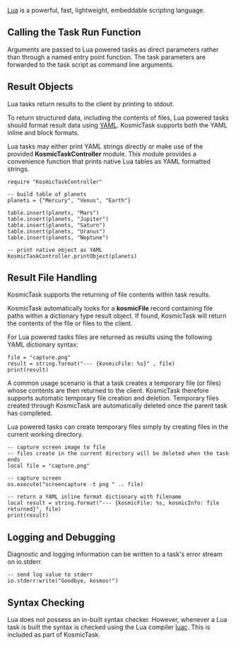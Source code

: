 [Lua](http://www.lua.org/) is a powerful, fast, lightweight, embeddable scripting language.

Calling the Task Run Function
-----------------------------

Arguments are passed to Lua powered tasks as direct parameters rather than through a named entry point function. The task parameters are forwarded to the task script as command line arguments.


Result Objects
--------------

Lua tasks return results to the client by printing to stdout.

To return structured data, including the contents of files, Lua powered tasks should format result data using [YAML](http://en.wikipedia.org/wiki/YAML). KosmicTask supports both the YAML inline and block formats.

Lua tasks may either print YAML strings directly or make use of the provided **KosmicTaskController** module. This module provides a convenience function that prints native Lua tables as YAML formatted strings.

	require "KosmicTaskController"
	
	-- build table of planets
	planets = {"Mercury", "Venus", "Earth"}
	
	table.insert(planets, "Mars")
	table.insert(planets, "Jupiter")
	table.insert(planets, "Saturn")
	table.insert(planets, "Uranus")
	table.insert(planets, "Neptune")
	
	-- print native object as YAML
	KosmicTaskController.printObject(planets)

Result File Handling
--------------------

KosmicTask supports the returning of file contents within task results. 

KosmicTask automatically looks for a **kosmicFile** record containing file paths within a dictionary type result object. If found, KosmicTask will return the contents of the file or files to the client.

For Lua powered tasks files are returned as results using the following YAML dictionary syntax:

	file = "capture.png"
	result = string.format("--- {kosmicFile: %s}" , file)
	print(result)

A common usage scenario is that a task creates a temporary file (or files) whose contents are then returned to the client. KosmicTask therefore supports automatic temporary file creation and deletion. Temporary files created through KosmicTask are automatically deleted once the parent task has completed.

Lua powered tasks can create temporary files simply by creating files in the current working directory.

	-- capture screen image to file
	-- files create in the current directory will be deleted when the task ends
	local file = "capture.png"
	
	-- capture screen
	os.execute("screencapture -t png " .. file)
	
	-- return a YAML inline format dictionary with filename
	local result = string.format("--- {kosmicFile: %s, kosmicInfo: file returned}", file)
	print(result)


Logging and Debugging
---------------------

Diagnostic and logging information can be written to a task's error stream on io.stderr. 

	-- send log value to stderr
	io.stderr:write("Goodbye, kosmos!")


Syntax Checking
---------------

Lua does not possess an in-built syntax checker. However, whenever a Lua task is built the syntax is checked using the Lua compiler [luac](http://www.lua.org/manual/4.0/luac.html). This is included as part of KosmicTask.
